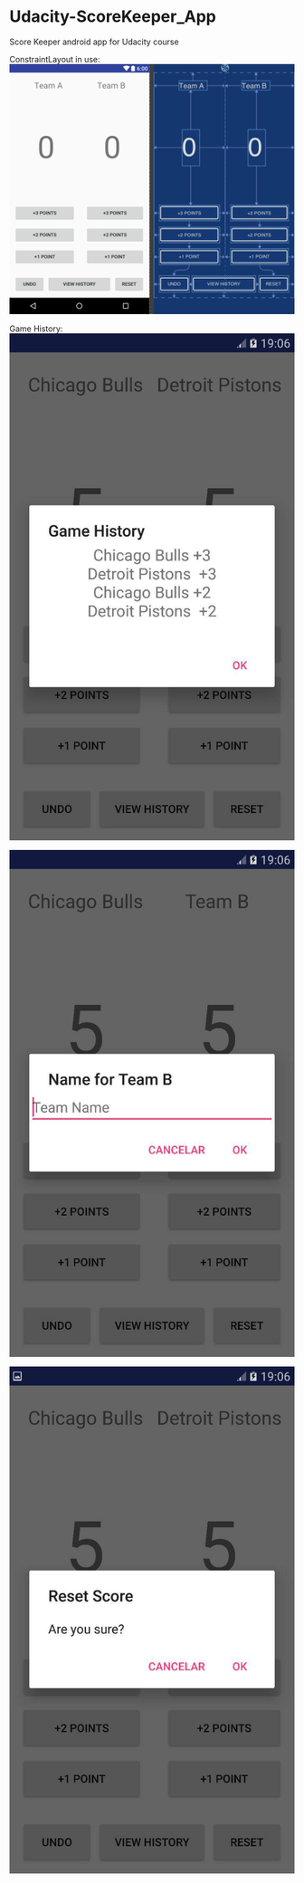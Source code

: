 # Udacity-ScoreKeeper_App
Score Keeper android app for Udacity course

ConstraintLayout in use:
![Main Layout](https://github.com/Ostap95/Udacity-ScoreKeeper_App/blob/master/ScreenShots/Screen%20Shot%202017-01-28%20at%2016.54.49.png)

Game History:
![Game History](https://github.com/Ostap95/Udacity-ScoreKeeper_App/blob/master/ScreenShots/photo_2017-01-28_19-08-13.jpg)

![Team Name](https://github.com/Ostap95/Udacity-ScoreKeeper_App/blob/master/ScreenShots/photo_2017-01-28_19-08-16.jpg)

![Reset Score Dialog](https://github.com/Ostap95/Udacity-ScoreKeeper_App/blob/master/ScreenShots/photo_2017-01-28_19-08-18.jpg)
